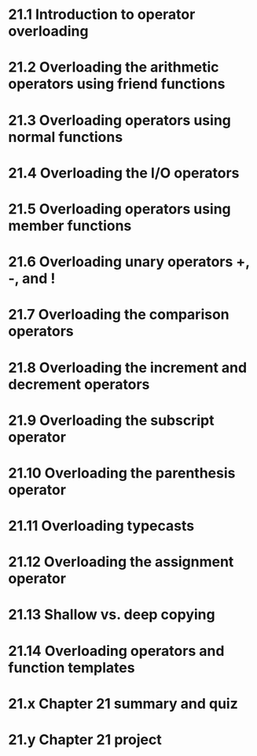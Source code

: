 # 21.1 Introduction to operator overloading
# 21.2 Overloading the arithmetic operators using friend functions
# 21.3 Overloading operators using normal functions
# 21.4 Overloading the I/O operators
# 21.5 Overloading operators using member functions
# 21.6 Overloading unary operators +, -, and !
# 21.7 Overloading the comparison operators
# 21.8 Overloading the increment and decrement operators
# 21.9 Overloading the subscript operator
# 21.10 Overloading the parenthesis operator
# 21.11 Overloading typecasts
# 21.12 Overloading the assignment operator
# 21.13 Shallow vs. deep copying
# 21.14 Overloading operators and function templates
# 21.x Chapter 21 summary and quiz
# 21.y Chapter 21 project